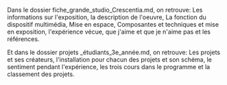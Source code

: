 Dans le dossier fiche_grande_studio_Crescentia.md, on retrouve:
Les informations sur l'exposition, la description de l'oeuvre, La fonction du dispositif multimédia, Mise en espace, Composantes et techniques et mise en exposition, l'expérience vécue, que j'aime et que je n'aime pas et les références.

Et dans le dossier projets _étudiants_3e_année.md, on retrouve:
Les projets et ses créateurs, l'installation pour chacun des projets et son schéma, le sentiment pendant l'expérience, les trois cours dans le programme et la classement des projets.
